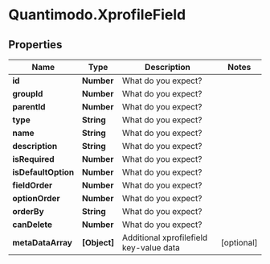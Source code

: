 # Quantimodo.XprofileField

## Properties
Name | Type | Description | Notes
------------ | ------------- | ------------- | -------------
**id** | **Number** | What do you expect? | 
**groupId** | **Number** | What do you expect? | 
**parentId** | **Number** | What do you expect? | 
**type** | **String** | What do you expect? | 
**name** | **String** | What do you expect? | 
**description** | **String** | What do you expect? | 
**isRequired** | **Number** | What do you expect? | 
**isDefaultOption** | **Number** | What do you expect? | 
**fieldOrder** | **Number** | What do you expect? | 
**optionOrder** | **Number** | What do you expect? | 
**orderBy** | **String** | What do you expect? | 
**canDelete** | **Number** | What do you expect? | 
**metaDataArray** | **[Object]** | Additional xprofilefield key-value data | [optional] 


